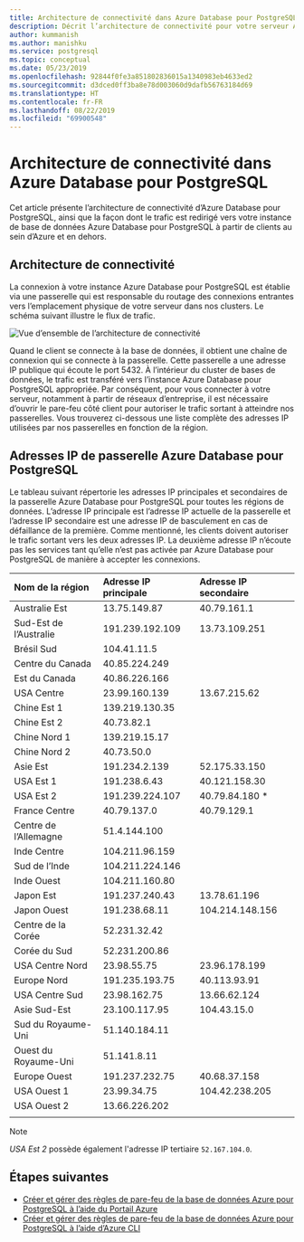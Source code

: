 ```yaml
---
title: Architecture de connectivité dans Azure Database pour PostgreSQL
description: Décrit l’architecture de connectivité pour votre serveur Azure Database pour PostgreSQL.
author: kummanish
ms.author: manishku
ms.service: postgresql
ms.topic: conceptual
ms.date: 05/23/2019
ms.openlocfilehash: 92844f0fe3a851802836015a1340983eb4633ed2
ms.sourcegitcommit: d3dced0ff3ba8e78d003060d9dafb56763184d69
ms.translationtype: HT
ms.contentlocale: fr-FR
ms.lasthandoff: 08/22/2019
ms.locfileid: "69900548"
---
```

# <a name="connectivity-architecture-in-azure-database-for-postgresql"></a>Architecture de connectivité dans Azure Database pour PostgreSQL
Cet article présente l’architecture de connectivité d’Azure Database pour PostgreSQL, ainsi que la façon dont le trafic est redirigé vers votre instance de base de données Azure Database pour PostgreSQL à partir de clients au sein d’Azure et en dehors.

## <a name="connectivity-architecture"></a>Architecture de connectivité
La connexion à votre instance Azure Database pour PostgreSQL est établie via une passerelle qui est responsable du routage des connexions entrantes vers l’emplacement physique de votre serveur dans nos clusters. Le schéma suivant illustre le flux de trafic.

![Vue d’ensemble de l’architecture de connectivité](./media/concepts-connectivity-architecture/connectivity-architecture-overview-proxy.png)

Quand le client se connecte à la base de données, il obtient une chaîne de connexion qui se connecte à la passerelle. Cette passerelle a une adresse IP publique qui écoute le port 5432. À l’intérieur du cluster de bases de données, le trafic est transféré vers l’instance Azure Database pour PostgreSQL appropriée. Par conséquent, pour vous connecter à votre serveur, notamment à partir de réseaux d’entreprise, il est nécessaire d’ouvrir le pare-feu côté client pour autoriser le trafic sortant à atteindre nos passerelles. Vous trouverez ci-dessous une liste complète des adresses IP utilisées par nos passerelles en fonction de la région.

## <a name="azure-database-for-postgresql-gateway-ip-addresses"></a>Adresses IP de passerelle Azure Database pour PostgreSQL
Le tableau suivant répertorie les adresses IP principales et secondaires de la passerelle Azure Database pour PostgreSQL pour toutes les régions de données. L’adresse IP principale est l’adresse IP actuelle de la passerelle et l’adresse IP secondaire est une adresse IP de basculement en cas de défaillance de la première. Comme mentionné, les clients doivent autoriser le trafic sortant vers les deux adresses IP. La deuxième adresse IP n’écoute pas les services tant qu’elle n’est pas activée par Azure Database pour PostgreSQL de manière à accepter les connexions.

| **Nom de la région** | **Adresse IP principale** | **Adresse IP secondaire** |
|:----------------|:-------------|:------------------------|
| Australie Est | 13.75.149.87 | 40.79.161.1 |
| Sud-Est de l’Australie | 191.239.192.109 | 13.73.109.251 |
| Brésil Sud | 104.41.11.5 | |
| Centre du Canada | 40.85.224.249 | |
| Est du Canada | 40.86.226.166 | |
| USA Centre | 23.99.160.139 | 13.67.215.62 |
| Chine Est 1 | 139.219.130.35 | |
| Chine Est 2 | 40.73.82.1 | |
| Chine Nord 1 | 139.219.15.17 | |
| Chine Nord 2 | 40.73.50.0 | |
| Asie Est | 191.234.2.139 | 52.175.33.150 |
| USA Est 1 | 191.238.6.43 | 40.121.158.30 |
| USA Est 2 | 191.239.224.107 | 40.79.84.180 * |
| France Centre | 40.79.137.0 | 40.79.129.1 |
| Centre de l’Allemagne | 51.4.144.100 | |
| Inde Centre | 104.211.96.159 | |
| Sud de l’Inde | 104.211.224.146 | |
| Inde Ouest | 104.211.160.80 | |
| Japon Est | 191.237.240.43 | 13.78.61.196 |
| Japon Ouest | 191.238.68.11 | 104.214.148.156 |
| Centre de la Corée | 52.231.32.42 | |
| Corée du Sud | 52.231.200.86 |  |
| USA Centre Nord | 23.98.55.75 | 23.96.178.199 |
| Europe Nord | 191.235.193.75 | 40.113.93.91 |
| USA Centre Sud | 23.98.162.75 | 13.66.62.124 |
| Asie Sud-Est | 23.100.117.95 | 104.43.15.0 |
| Sud du Royaume-Uni | 51.140.184.11 | |
| Ouest du Royaume-Uni | 51.141.8.11| |
| Europe Ouest | 191.237.232.75 | 40.68.37.158 |
| USA Ouest 1 | 23.99.34.75 | 104.42.238.205 |
| USA Ouest 2 | 13.66.226.202 | |
||||

> [!NOTE]
> *USA Est 2* possède également l'adresse IP tertiaire `52.167.104.0`.

## <a name="next-steps"></a>Étapes suivantes

* [Créer et gérer des règles de pare-feu de la base de données Azure pour PostgreSQL à l’aide du Portail Azure](./howto-manage-firewall-using-portal.md)
* [Créer et gérer des règles de pare-feu de la base de données Azure pour PostgreSQL à l’aide d’Azure CLI](./howto-manage-firewall-using-cli.md)
